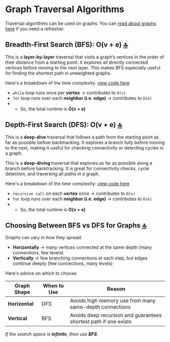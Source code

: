 # Graph Traversal Algorithms

Traversal algorithms can be used on graphs. You can [read about graphs here](https://github.com/barronbytes/learning-to-code/blob/main/data-structures-and-algorithms/data-structures.md#graphs) if you need a refresher.
 
## Breadth-First Search (BFS): O(v + e) [🔝](#graph-traversal-algorithms)

This is a **layer-by-layer** traversal that visits a graph’s vertices in the order of their distance from a starting point. It explores all directly connected vertices before moving to the next layer. This makes BFS especially useful for finding the shortest path in unweighted graphs.

Here's a breakdown of the time complexity: [view code here](https://github.com/barronbytes/learning-to-code/blob/main/data-structures-and-algorithms/algos-graphs/bfs.py)

* `while` loop runs once per **vertex** → contributes to `O(v)`
* `for` loop runs over each **neighbor (i.e. edge)** → contributes to `O(e)`
* * So, the total runtime is **O(v + e)**  

## Depth-First Search (DFS): O(v + e) [🔝](#graph-traversal-algorithms)

This is a **deep-dive** traversal that follows a path from the starting point as far as possible before backtracking. It explores a branch fully before moving to the next, making it useful for checking connectivity or detecting cycles in a graph.

This is a **deep-diving** traversal that explores as far as possible along a branch before backtracking. It is great for connectivity checks, cycle detection, and traversing all paths in a graph.

Here's a breakdown of the time complexity: [view code here](https://github.com/barronbytes/learning-to-code/blob/main/data-structures-and-algorithms/algos-graphs/dfs.py)

* `recursive call` on each **vertex** once → contributes to `O(v)`
* `for` loop runs over each **neighbor (i.e. edge)** → contributes to `O(e)`
* * So, the total runtime is **O(v + e)**

## Choosing Between BFS vs DFS for Graphs [🔝](#graph-traversal-algorithms)

Graphs can vary in how they spread:

* **Horizontally** → many vertices connected at the same depth (many connections, few levels)
* **Vertically** → few branching connections at each step, but edges continue deeply (few connections, many levels)

Here's advice on which to choose:

| Graph Shape    | When to Use | Reason                                                           |
| -------------- | ----------- | ---------------------------------------------------------------- |
| **Horizontal** | DFS         | Avoids high memory use from many same-depth connections          |
| **Vertical**   | BFS         | Avoids deep recursion and guarantees shortest path if one exists |

*If the search space is **infinite**, then use **BFS**.*

